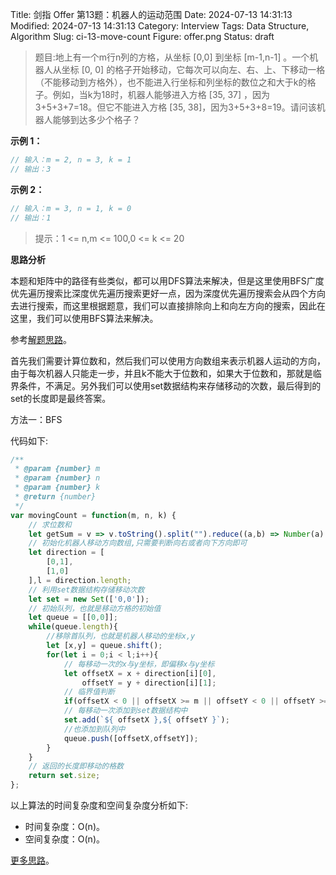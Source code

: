 Title: 剑指 Offer 第13题：机器人的运动范围
Date: 2024-07-13 14:31:13
Modified: 2024-07-13 14:31:13
Category: Interview
Tags: Data Structure, Algorithm
Slug: ci-13-move-count
Figure: offer.png
Status: draft

> 题目:地上有一个m行n列的方格，从坐标 [0,0] 到坐标 [m-1,n-1] 。一个机器人从坐标 [0, 0] 的格子开始移动，它每次可以向左、右、上、下移动一格（不能移动到方格外），也不能进入行坐标和列坐标的数位之和大于k的格子。例如，当k为18时，机器人能够进入方格 [35, 37] ，因为3+5+3+7=18。但它不能进入方格 [35, 38]，因为3+5+3+8=19。请问该机器人能够到达多少个格子？

**示例 1：**

```javascript
// 输入：m = 2, n = 3, k = 1
// 输出：3
```

**示例 2：**

```javascript
// 输入：m = 3, n = 1, k = 0
// 输出：1
```

> 提示：1 <= n,m <= 100,0 <= k <= 20

**思路分析**

本题和矩阵中的路径有些类似，都可以用DFS算法来解决，但是这里使用BFS广度优先遍历搜索比深度优先遍历搜索更好一点，因为深度优先遍历搜索会从四个方向去进行搜索，而这里根据题意，我们可以直接排除向上和向左方向的搜索，因此在这里，我们可以使用BFS算法来解决。

参考[解题思路](https://leetcode-cn.com/problems/ji-qi-ren-de-yun-dong-fan-wei-lcof/solution/javascriptyan-du-you-xian-bian-li-bfszhu-shi-xiang/)。

首先我们需要计算位数和，然后我们可以使用方向数组来表示机器人运动的方向，由于每次机器人只能走一步，并且k不能大于位数和，如果大于位数和，那就是临界条件，不满足。另外我们可以使用set数据结构来存储移动的次数，最后得到的set的长度即是最终答案。

方法一：BFS

代码如下:

```javascript
/**
 * @param {number} m
 * @param {number} n
 * @param {number} k
 * @return {number}
 */
var movingCount = function(m, n, k) {
    // 求位数和
    let getSum = v => v.toString().split("").reduce((a,b) => Number(a) + Number(b),0);
    // 初始化机器人移动方向数组,只需要判断向右或者向下方向即可
    let direction = [
        [0,1],
        [1,0]
    ],l = direction.length;
    // 利用set数据结构存储移动次数
    let set = new Set(['0,0']);
    // 初始队列，也就是移动方格的初始值
    let queue = [[0,0]];
    while(queue.length){
        //移除首队列，也就是机器人移动的坐标x,y
        let [x,y] = queue.shift();
        for(let i = 0;i < l;i++){
            // 每移动一次的x与y坐标，即偏移x与y坐标
            let offsetX = x + direction[i][0],
                offsetY = y + direction[i][1];
            // 临界值判断
            if(offsetX < 0 || offsetX >= m || offsetY < 0 || offsetY >= n || getSum(offsetX) + getSum(offsetY) > k || set.has(`${ offsetX },${ offsetY }`))continue;
            // 每移动一次添加到set数据结构中
            set.add(`${ offsetX },${ offsetY }`);
            //也添加到队列中
            queue.push([offsetX,offsetY]);
        }
    }
    // 返回的长度即移动的格数
    return set.size;
};
```

以上算法的时间复杂度和空间复杂度分析如下:

- 时间复杂度：O(n)。
- 空间复杂度：O(n)。

[更多思路](https://leetcode.cn/problems/ji-qi-ren-de-yun-dong-fan-wei-lcof/solution/ji-qi-ren-de-yun-dong-fan-wei-by-leetcode-solution/)。